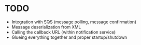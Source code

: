 # TODO
* Integration with SQS (message polling, message confirmation)
* Message deserialization from XML
* Calling the callback URL (within notification service)
* Glueing everything together and proper startup/shutdown